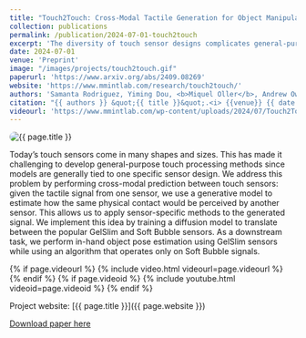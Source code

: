 ```yaml
---
title: "Touch2Touch: Cross-Modal Tactile Generation for Object Manipulation"
collection: publications
permalink: /publication/2024-07-01-touch2touch
excerpt: 'The diversity of touch sensor designs complicates general-purpose tactile processing. We address this by training a diffusion model for cross-modal prediction, translating tactile signals between GelSlim and Soft Bubble sensors. This enables sensor-specific methods to be applied across sensor types.'
date: 2024-07-01
venue: 'Preprint'
image: "/images/projects/touch2touch.gif"
paperurl: 'https://www.arxiv.org/abs/2409.08269'
website: 'https://www.mmintlab.com/research/touch2touch/'
authors: 'Samanta Rodriguez, Yiming Dou, <b>Miquel Oller</b>, Andrew Owens, Nima Fazeli'
citation: "{{ authors }} &quot;{{ title }}&quot;.<i> {{venue}} {{ date | date: '%Y' }}</i>."
videourl: 'https://www.mmintlab.com/wp-content/uploads/2024/07/Touch2Touch-CoRL_2024_video.mp4'
---
```



<img src="{{ page.image }}" alt="{{ page.title }}" style="border-radius: 20px;">

Today’s touch sensors come in many shapes and sizes. This has made it challenging to develop general-purpose touch processing methods since models are generally tied to one specific sensor design. We address this problem by performing cross-modal prediction between touch sensors: given the tactile signal from one sensor, we use a generative model to estimate how the same physical contact would be perceived by another sensor. This allows us to apply sensor-specific methods to the generated signal. We implement this idea by training a diffusion model to translate between the popular GelSlim and Soft Bubble sensors. As a downstream task, we perform in-hand object pose estimation using GelSlim sensors while using an algorithm that operates only on Soft Bubble signals.


{% if page.videourl %}
    {% include video.html videourl=page.videourl %}
{% endif %}
{% if page.videoid %}
    {% include youtube.html videoid=page.videoid %}
{% endif %}

Project website: [{{ page.title }}]({{ page.website }})


[Download paper here]({{page.paperurl}})
